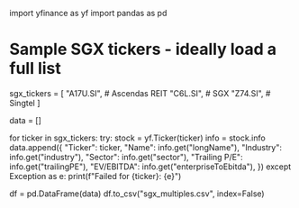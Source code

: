 import yfinance as yf
import pandas as pd

# Sample SGX tickers - ideally load a full list
sgx_tickers = [
    "A17U.SI",  # Ascendas REIT
    "C6L.SI",   # SGX
    "Z74.SI",   # Singtel
]

data = []

for ticker in sgx_tickers:
    try:
        stock = yf.Ticker(ticker)
        info = stock.info
        data.append({
            "Ticker": ticker,
            "Name": info.get("longName"),
            "Industry": info.get("industry"),
            "Sector": info.get("sector"),
            "Trailing P/E": info.get("trailingPE"),
            "EV/EBITDA": info.get("enterpriseToEbitda"),
        })
    except Exception as e:
        print(f"Failed for {ticker}: {e}")

df = pd.DataFrame(data)
df.to_csv("sgx_multiples.csv", index=False)
